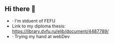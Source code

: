## Hi there 👋
- · I'm stduent of FEFU
- Link to my diploma thesis: https://library.dvfu.ru/elib/document/4487789/
- · Trying my hand at webDev
<!--
**BigDoKich/BIgDoKich** is a ✨ _special_ ✨ repository because its `README.md` (this file) appears on your GitHub profile.

Here are some ideas to get you started:

- 🔭 I’m currently working on ...
- 🌱 I’m currently learning ...
- 👯 I’m looking to collaborate on ...
- 🤔 I’m looking for help with ...
- 💬 Ask me about ...
- 📫 How to reach me: ...
- 😄 Pronouns: ...
- ⚡ Fun fact: ...
-->
